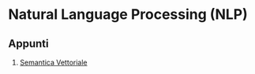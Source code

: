 # Natural Language Processing (NLP)

## Appunti

1. [Semantica Vettoriale](01.Semantica%20Vettoriale.md)